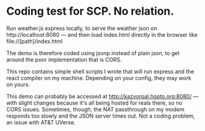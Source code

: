 # Coding test for SCP. No relation.

Run  weather.js express locally, to serve the weather json on http://localhost:8080 — and then load index.html directly in the browser like file://[path]/index.html

The demo is therefore coded using jsonp instead of plain json, to get around the poor implementation that is CORS.

This repo contains simple shell scripts I wrote that will run express and the react compiler on my machine. Depending on your config, they may work on yours.

This demo can probably be accessed at http://kazvorpal.hopto.org:8080/ — with slight changes because it's all being hosted for reals there, so no CORS issues. 
Sometimes, though, the NAT passthrough on my modem responds too slowly and the JSON server times out. Not a coding problem, an issue with AT&T UVerse.
